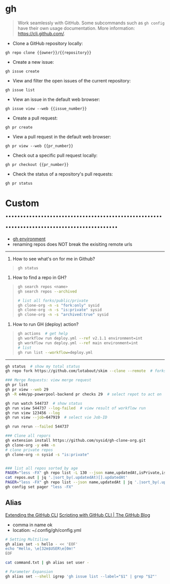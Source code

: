 # gh

> Work seamlessly with GitHub.
> Some subcommands such as `gh config` have their own usage documentation.
> More information: <https://cli.github.com/>.

- Clone a GitHub repository locally:

`gh repo clone {{owner}}/{{repository}}`

- Create a new issue:

`gh issue create`

- View and filter the open issues of the current repository:

`gh issue list`

- View an issue in the default web browser:

`gh issue view --web {{issue_number}}`

- Create a pull request:

`gh pr create`

- View a pull request in the default web browser:

`gh pr view --web {{pr_number}}`

- Check out a specific pull request locally:

`gh pr checkout {{pr_number}}`

- Check the status of a repository's pull requests:

`gh pr status`


# Custom ...........................................................................................
- [gh environment](https://cli.github.com/manual/gh_help_environment)
- renaming repos does NOT break the exisiting remote urls

---
<!--ID:1691166851926-->
1. How to see what's on for me in Github?
> `gh status`
<!--ID:1691166851928-->
1. How to find a repo in GH?
> ```bash
> gh search repos <name>
> gh search repos --archived
>
> # list all forks/public/private
> gh clone-org -n -s "fork:only" sysid
> gh clone-org -n -s "is:private" sysid
> gh clone-org -n -s "archived:true" sysid
> ```
<!--ID:1691166851929-->
1. How to run GH (deploy) action?
> ```bash
> gh actions  # get help
> gh workflow run deploy.yml --ref v2.1.1 environment=int
> gh workflow run deploy.yml --ref main environment=int
> # list
> gh run list --workflow=deploy.yml
> ```

---
```bash
gh status  # show my total status
gh repo fork https://github.com/lotabout/skim --clone --remote  # forks a repo

### Merge Requests: view merge request
gh pr list
gh pr view --web 29
gh -R e4m/pp-powerpool-backend pr checks 29  # select repot to act on

gh run watch 544737  # show status
gh run view 544737 --log-failed  # view result of workflow run
gh run view 123456 --log
gh run view --job=647919  # select vie Job-ID

gh run rerun --failed 544737

### Clone all repors
gh extension install https://github.com/sysid/gh-clone-org.git
gh clone-org -y e4m -n
# clone private repos
gh clone-org -n sysid -s "is:private"


### list all repos sorted by age
PAGER="less -FX" gh repo list -L 130 --json name,updatedAt,isPrivate,isFork,isArchived,diskUsage
cat repos.out | jq '.|sort_by(.updatedAt)[].updatedAt'
PAGER="less -FX" gh repo list --json name,updatedAt | jq '.|sort_by(.updatedAt)[].updatedAt'
gh config set pager "less -FX"

```

## Alias
[Extending the GitHub CLI](https://www.aaron-powell.com/posts/2021-01-22-extending-the-github-cli/)
[Scripting with GitHub CLI | The GitHub Blog](https://github.blog/2021-03-11-scripting-with-github-cli/)
- comma in name ok
- location: ~/.config/gh/config.yml
```bash
# Setting Multiline
gh alias set -s hello - << 'EOF'
echo "Hello, \e[32m$USER\e[0m!"
EOF

cat command.txt | gh alias set user -

# Parameter Expansion
gh alias set --shell igrep 'gh issue list --label="$1" | grep "$2"'
```
